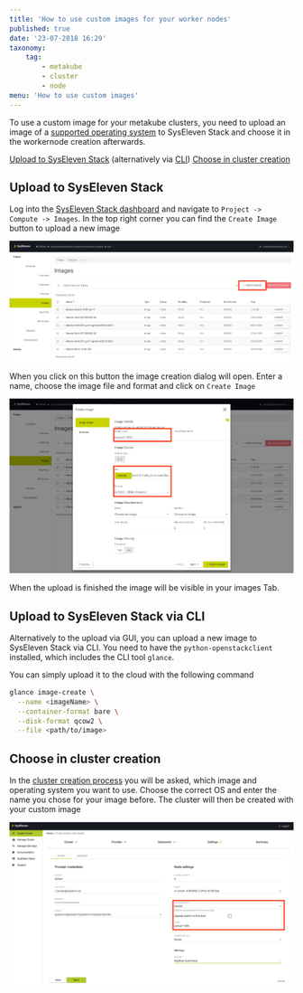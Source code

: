 ```yaml
---
title: 'How to use custom images for your worker nodes'
published: true
date: '23-07-2018 16:29'
taxonomy:
    tag:
        - metakube
        - cluster
        - node
menu: 'How to use custom images'
---
```


To use a custom image for your metakube clusters, you need to upload an image of a [supported operating system](../../02.Documentation/03.supported-operating-systems/default.en.md) to SysEleven Stack and choose it in the workernode creation afterwards.

[Upload to SysEleven Stack](#upload-to-syseleven-stack) (alternatively via [CLI](#upload-to-syseleven-stack-via-cli))
[Choose in cluster creation](#choose-in-cluster-creation)

## Upload to SysEleven Stack

Log into the [SysEleven Stack dashboard](https://dashboard.cloud.syseleven.net/) and navigate to `Project -> Compute -> Images`. In the top right corner you can find the `Create Image` button to upload a new image

![Overview of the images tab](image_images-overview.png)

When you click on this button the image creation dialog will open. Enter a name, choose the image file and format and click on `Create Image`

![Image creation tab with filled out information](image_images-creation.png)

When the upload is finished the image will be visible in your images Tab.

## Upload to SysEleven Stack via CLI

Alternatively to the upload via GUI, you can upload a new image to SysEleven Stack via CLI. You need to have the `python-openstackclient` installed, which includes the CLI tool `glance`.

You can simply upload it to the cloud with the following command

``` bash
glance image-create \
  --name <imageName> \
  --container-format bare \
  --disk-format qcow2 \
  --file <path/to/image>
```

## Choose in cluster creation

In the [cluster creation process](../02.create-a-cluster/default.en.md) you will be asked, which image and operating system you want to use. Choose the correct OS and enter the name you chose for your image before. The cluster will then be created with your custom image

![Cluster creation tab with custom image chosen](image_cluster-creation.png)
